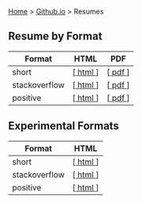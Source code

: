 [Home](https://jeffwindsor.carrd.co/) > [Github.io](https://jeffwindsor.github.io/) > Resumes

## Resume by Format

|Format|HTML|PDF|
|---|---|---|
| short | [[ html ](./resume/resume-json-short.html)] | [[ pdf ](./resume/resume-json-short.pdf)] |
| stackoverflow | [[ html ](./resume/resume-json-stackoverflow.html)] | [[ pdf ](./resume/resume-json-stackoverflow.pdf)] |
| positive | [[ html ](./resume/resume-fresh-positive.html)] | [[ pdf ](./resume/resume-fresh-positive.pdf)] |

## Experimental Formats

|Format|HTML|
|---|---|
| short | [[ html ](./resume/resume-json-short.html)] | 
| stackoverflow | [[ html ](./resume/resume-json-stackoverflow.html)] | 
| positive | [[ html ](./resume/resume-fresh-positive.html)] |

